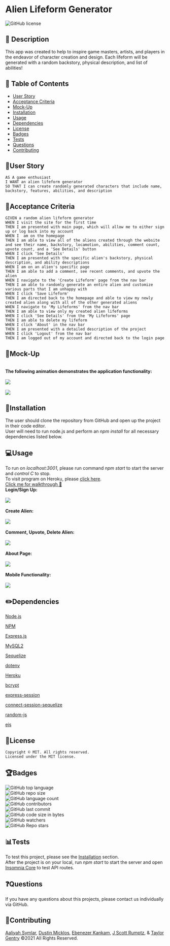 # Alien Lifeform Generator
![GitHub license](https://img.shields.io/badge/license-MIT-blue.svg)


## 💬 Description 
This app was created to help to inspire game masters, artists, and players in the endeavor of character creation and design. Each lifeform will be generated with a random backstory, physical description, and list of abilities!


## 📓 Table of Contents

* [User Story](#user-story)
* [Acceptance Criteria](#acceptance-criteria)
* [Mock-Up](#mock-up)
* [Installation](#installation)
* [Usage](#usage)
* [Dependencies](#dependencies)
* [License](#license)
* [Badges](#badges)
* [Tests](#tests)
* [Questions](#questions)
* [Contributing](#contributing)


## 🧠User Story
```
AS A game enthusiast
I WANT an alien lifeform generator
SO THAT I can create randomly generated characters that include name, backstory, features, abilities, and description
```


## 🧩Acceptance Criteria
```
GIVEN a random alien lifeform generator
WHEN I visit the site for the first time
THEN I am presented with main page, which will allow me to either sign up or log back into my account
WHEN I  am on the homepage
THEN I am able to view all of the aliens created through the website and see their name, backstory, locamotion, abilities, comment count, upvote count, and a 'See Details' button
WHEN I click 'See Details'
THEN I am presented with the specific alien's backstory, physical description, and ability descriptions 
WHEN I am on an alien's specific page
THEN I am able to add a comment, see recent comments, and upvote the alien
WHEN I navigate to the 'Create Lifeform' page from the nav bar
THEN I am able to randomly generate an entire alien and customize various parts that I am unhappy with
WHEN I click 'Save Lifeform'
THEN I am directed back to the homepage and able to view my newly created alien along with all of the other generated aliens
WHEN I navigate to 'My Lifeforms' from the nav bar
THEN I am able to view only my created alien lifeforms
WHEN I click 'See Details' from the 'My Lifeforms' page
THEN I am able to delete my lifeform
WHEN I click 'About' in the nav bar
THEN I am presented with a detailed description of the project
WHEN I click 'Logout' from the nav bar
THEN I am logged out of my account and directed back to the login page

```


## 🎨Mock-Up
<br>**The following animation demonstrates the application functionality:**</br>
<br>![](public/assets/images/mockup1.gif)</br>
<br>![](public/assets/images/mockup2.gif)</br>


## 🔌Installation

The user should clone the repository from GitHub and open up the project in their code editor.
<br>User will need to run node.js and perform an _npm install_ for all necessary dependencies listed below.</br>


## 💻Usage 
To run on _localhost:3001_, please run command _npm start_ to start the server and _control C_ to stop.
<br>To visit program on Heroku, please [click here](http://alien-generator.herokuapp.com/).</br>
[Click me for walkthrough 👾](https://drive.google.com/file/d/1248Ra92G2l573bpsYmTYtn5aZoR5Xbt3/view)
<br>**Login/Sign Up:**</br>
<br>![](public/assets/images/example1.gif)</br>
<br>**Create Alien:**</br>
<br>![](public/assets/images/example2.gif)</br>
<br>**Comment, Upvote, Delete Alien:**</br>
<br>![](public/assets/images/example3.gif)</br>
<br>**About Page:**</br>
<br>![](public/assets/images/example4.gif)</br>
<br>**Mobile Functionality:**</br>
<br>![](public/assets/images/example5.giff)</br>


## ✏️Dependencies
<p><a href="https://nodejs.org/">Node.js</a></p>
<p><a href="https://www.npmjs.com/">NPM</a></p>
<p><a href="https://www.npmjs.com/package/express">Express.js</a></p>
<p><a href="https://www.npmjs.com/package/mysql2">MySQL2</a></p>
<p><a href="https://www.npmjs.com/package/sequelize">Sequelize</a></p>
<p><a href="https://www.npmjs.com/package/dotenv">dotenv</a></p>
<p><a href="https://heroku.com/">Heroku</a></p>
<p><a href="https://www.npmjs.com/package/bcrypt">bcrypt</a></p>
<p><a href="https://www.npmjs.com/package/express-session">express-session</a></p>
<p><a href="https://www.npmjs.com/package/connect-session-sequelize">connect-session-sequelize</a></p>
<p><a href="https://www.npmjs.com/package/random-js">random-js</a></p>
<p><a href="https://www.npmjs.com/package/ejs">ejs</a></p>


## 🔐License
```
Copyright © MIT. All rights reserved. 
Licensed under the MIT license.
```


## 🏆Badges

![GitHub top language](https://img.shields.io/github/languages/top/tpgent01/alien-generator?color=red&style=plastic)
<br>![GitHub repo size](https://img.shields.io/github/repo-size/tpgent01/alien-generator?color=orange&style=plastic)</br>
![GitHub language count](https://img.shields.io/github/languages/count/tpgent01/alien-generator?color=yellow&style=plastic)
<br>![GitHub contributors](https://img.shields.io/github/contributors/tpgent01/alien-generator?color=brightgreen&style=plastic)</br>
![GitHub last commit](https://img.shields.io/github/last-commit/tpgent01/alien-generator?color=blueviolet&style=plastic)
<br>![GitHub code size in bytes](https://img.shields.io/github/languages/code-size/tpgent01/alien-generator?color=ff69b4&style=plastic)</br>
![GitHub watchers](https://img.shields.io/github/watchers/tpgent01/alien-generator?style=social)
<br>![GitHub Repo stars](https://img.shields.io/github/stars/tpgent01/alien-generator?style=social)</br>



## 📊Tests

To test this project, please see the [Installation](#installation) section.
<br>After the project is on your local, run _npm start_ to start the server and open [Insomnia Core](https://insomnia.rest/products/insomnia) to test API routes.</br>


## ❓Questions

If you have any questions about this projects, please contact us individually via GitHub.


## 📌Contributing

[Aaliyah Symlar](https://github.com/asymlar), [Dustin Micklos](https://github.com/Dustymick), [Ebenezer Kankam](https://github.com/kwabena95), [J Scott Rumptz](https://github.com/jscottrumptz), & [Taylor Gentry](https://github.com/tpgent01) ©2021 All Rights Reserved.
